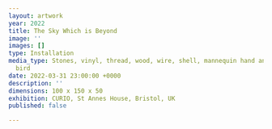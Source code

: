 ```yaml
---
layout: artwork
year: 2022
title: The Sky Which is Beyond
image: ''
images: []
type: Installation
media_type: Stones, vinyl, thread, wood, wire, shell, mannequin hand and taxidermy
  bird
date: 2022-03-31 23:00:00 +0000
description: ''
dimensions: 100 x 150 x 50
exhibition: CURIO, St Annes House, Bristol, UK
published: false

---
```

